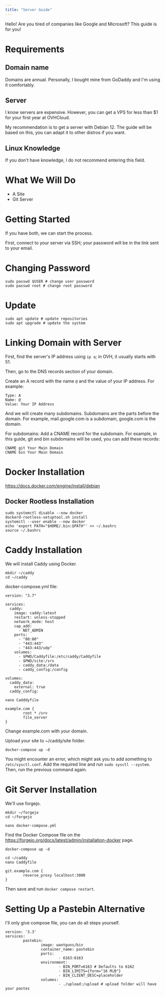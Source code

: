 ```yaml
---
title: "Server Guide"
---
```


Hello! Are you tired of companies like Google and Microsoft? This guide is for you!

# Requirements

## Domain name
Domains are annual. Personally, I bought mine from GoDaddy and I'm using it comfortably.

## Server
I know servers are expensive. However, you can get a VPS for less than $1 for your first year at OVHCloud.

My recommendation is to get a server with Debian 12. The guide will be based on this, you can adapt it to other distros if you want.

## Linux Knowledge
If you don't have knowledge, I do not recommend entering this field.

# What We Will Do

* A Site
* Git Server

# Getting Started

If you have both, we can start the process.

First, connect to your server via SSH; your password will be in the link sent to your email.

# Changing Password

```
sudo passwd $USER # change user password
sudo passwd root # change root password
```

# Update

```
sudo apt update # update repositories
sudo apt upgrade # update the system
```


# Linking Domain with Server

First, find the server's IP address using `ip a`; in OVH, it usually starts with 51.

Then, go to the DNS records section of your domain.

Create an A record with the name `@` and the value of your IP address. For example:

```
Type: A
Name: @
Value: Your IP Address
```


And we will create many subdomains. Subdomains are the parts before the domain. For example, mail.google.com is a subdomain, google.com is the domain.

For subdomains: Add a CNAME record for the subdomain. For example, in this guide, git and bin subdomains will be used, you can add these records:

```
CNAME git Your Main Domain
CNAME bin Your Main Domain
```


# Docker Installation

https://docs.docker.com/engine/install/debian

## Docker Rootless Installation

```
sudo systemctl disable --now docker
dockerd-rootless-setuptool.sh install
systemctl --user enable --now docker
echo 'export PATH="$HOME/.bin:$PATH"' >> ~/.bashrc
source ~/.bashrc
```


# Caddy Installation

We will install Caddy using Docker.


```
mkdir ~/caddy
cd ~/caddy
```

docker-compose.yml file:

```
version: "3.7"

services:
  caddy:
    image: caddy:latest
    restart: unless-stopped
    network_mode: host
    cap_add:
      - NET_ADMIN
    ports:
      - "80:80"
      - "443:443"
      - "443:443/udp"
    volumes:
      - $PWD/Caddyfile:/etc/caddy/Caddyfile
      - $PWD/site:/srv
      - caddy_data:/data
      - caddy_config:/config

volumes:
  caddy_data:
    external: true
  caddy_config:
```

```
nano Cadddyfile 
```

```
example.com {
        root * /srv
        file_server
}
```

Change example.com with your domain.

Upload your site to ~/caddy/site folder.

```
docker-compose up -d
```

You might encounter an error, which might ask you to add something to `/etc/sysctl.conf`. Add the required line and run `sudo sysctl --system`. Then, run the previous command again.

# Git Server Installation

We'll use forgejo.

```
mkdir ~/forgejo
cd ~/forgejo
```

```
nano docker-compose.yml
```


Find the Docker Compose file on the https://forgejo.org/docs/latest/admin/installation-docker page.

```
docker-compose up -d
```

```
cd ~/caddy
nano Caddyfile
```

```
git.example.com {
        reverse_proxy localhost:3000
}
```


Then save and run `docker compose restart`.

# Setting Up a Pastebin Alternative

I'll only give compose file, you can do all steps yourself.

```
version: '3.3'
services:
        pastebin:
                image: wantguns/bin
                container_name: pastebin
                ports:
                        - 6163:6163
                environment:
                        - BIN_PORT=6163 # Defaults to 6162
                        - BIN_LIMITS={form="16 MiB"}
                        - BIN_CLIENT_DESC=placeholder
                volumes:
                        - ./upload:/upload # upload folder will have your pastes
```
